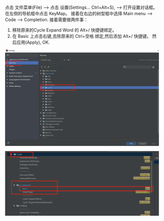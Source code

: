 ## 

点击 文件菜单(File) –> 点击 设置(Settings… Ctrl+Alt+S), –> 打开设置对话框。
在左侧的导航框中点击 KeyMap。 
接着在右边的树型框中选择 Main menu –> Code –> Completion. 
接着需要做两件事：

1. 移除原来的Cycle Expand Word 的 Alt+/ 快捷键绑定。 
2. 在 Basic 上点击右键,去除原来的 Ctrl+空格 绑定,然后添加 Alt+/ 快捷键。
  然后应用(Apply), OK.





![1555416421732](assets/1555416421732.png)





![1555416442875](assets/1555416442875.png)



